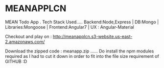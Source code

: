 # MEANAPPLCN
MEAN Todo App . Tech Stack Used..... Backend:Node,Express | DB:Mongo | Libraries:Mongoose | Frontend:Angular7 | UX : Angular-Material

Checkout and play on : http://meanapplcn.s3-website.us-east-2.amazonaws.com/

Download the zipped code : meanapp.zip ...... Do install the npm modules required as I had to cut it down in order to fit into the
file size requirement of GITHUB :D
